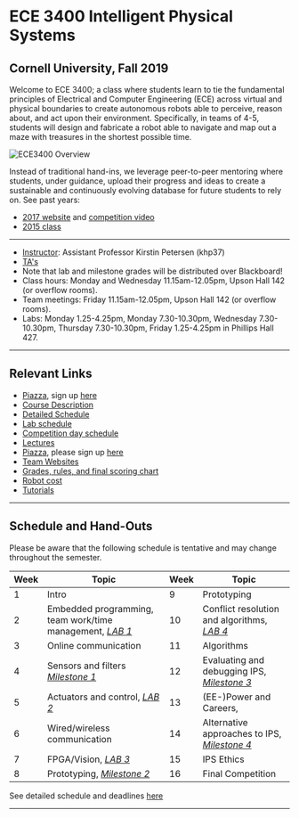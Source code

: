 # ECE 3400 Intelligent Physical Systems

## Cornell University, Fall 2019

Welcome to ECE 3400; a class where students learn to tie the fundamental principles of Electrical and Computer Engineering (ECE) across virtual and physical boundaries to create autonomous robots able to perceive, reason about, and act upon their environment. Specifically, in teams of 4-5, students will design and fabricate a robot able to navigate and map out a maze with treasures in the shortest possible time.

![ECE3400 Overview](./images/Overview.png)

Instead of traditional hand-ins, we leverage peer-to-peer mentoring where students, under guidance, upload their progress and ideas to create a sustainable and continuously evolving database for future students to rely on. See past years: 

* [2017 website](https://cei-lab.github.io/ece3400-2017/) and [competition video](https://www.youtube.com/watch?v=H8rs1d3O4aI&t=33s) 
* [2015 class](https://www.youtube.com/watch?v=WN0maCOflVQ)


***

* [Instructor](./instructors.md): Assistant Professor Kirstin Petersen (khp37)
* [TA's](./instructors.md)
* Note that lab and milestone grades will be distributed over Blackboard!
* Class hours: Monday and Wednesday 11.15am-12.05pm, Upson Hall 142 (or overflow rooms).
* Team meetings: Friday 11.15am-12.05pm, Upson Hall 142 (or overflow rooms).
* Labs: Monday 1.25-4.25pm, Monday 7.30-10.30pm, Wednesday 7.30-10.30pm, Thursday 7.30-10.30pm, Friday 1.25-4.25pm in Phillips Hall 427. 

***

## Relevant Links

* [Piazza](https://piazza.com/cornell/fall2018/ece3400/home?), sign up [here](http://piazza.com/cornell/fall2018/ece3400)
* [Course Description](./courseDescription.md)
* [Detailed Schedule](schedule.md)
* [Lab schedule](https://calendar.google.com/calendar/embed?src=cornell.ece3400%40gmail.com&ctz=America%2FNew_York)
* [Competition day schedule](./CompetitionSchedule.pdf)
* [Lectures](./lectures/lectures.md)
* [Piazza](https://piazza.com/cornell/fall2018/ece3400/home), please sign up [here](https://piazza.com/cornell/fall2018/ece3400)
* [Team Websites](./teams.md)
* [Grades, rules, and final scoring chart](./Grading/Readme.md)
* [Robot cost](./Cost.md)
* [Tutorials](./tutorials/readme.md)

***

## Schedule and Hand-Outs

Please be aware that the following schedule is tentative and may change throughout the semester.

Week | Topic | Week | Topic
-----|-------|------|-------
1 | Intro | 9 | Prototyping   
2 | Embedded programming, team work/time management, [_LAB 1_](./lab1.md) | 10 | Conflict resolution and algorithms, [_LAB 4_](./lab4.md) 
3 | Online communication | 11 | Algorithms 
4 | Sensors and filters [_Milestone 1_](./Grading/Milestone_score.md) | 12 | Evaluating and debugging IPS, [_Milestone 3_](./Grading/Milestone_score.md)
5 | Actuators and control, [_LAB 2_](./lab2.md) | 13 | (EE-)Power and Careers, 
6 | Wired/wireless communication | 14 | Alternative approaches to IPS, [_Milestone 4_](./Grading/Milestone_score.md) 
7 | FPGA/Vision, [_LAB 3_](./lab3.md) | 15 | IPS Ethics 
8 | Prototyping, [_Milestone 2_](./Grading/Milestone_score.md) | 16 | Final Competition

See detailed schedule and deadlines [here](schedule.md)

***
